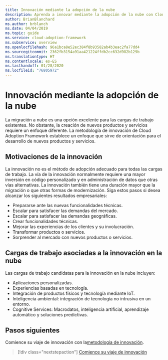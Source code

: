 ```yaml
---
title: Innovación mediante la adopción de la nube
description: Aprenda a innovar mediante la adopción de la nube con Cloud Adoption Framework.
author: BrianBlanchard
ms.author: brblanch
ms.date: 04/04/2019
ms.topic: guide
ms.service: cloud-adoption-framework
ms.subservice: overview
ms.openlocfilehash: 96a1bca8e52ec384f8b93582ab4b3eac2fa77dd4
ms.sourcegitcommit: 2362fb3154a91aa421224ffdb2cc632d982b129b
ms.translationtype: HT
ms.contentlocale: es-ES
ms.lasthandoff: 01/28/2020
ms.locfileid: "76805972"
---
```

# <a name="innovate-through-cloud-adoption"></a>Innovación mediante la adopción de la nube

La migración a nube es una opción excelente para las cargas de trabajo existentes. No obstante, la creación de nuevos productos y servicios requiere un enfoque diferente. La metodología de innovación de Cloud Adoption Framework establece un enfoque que sirve de orientación para el desarrollo de nuevos productos y servicios.

## <a name="motivations-behind-innovation"></a>Motivaciones de la innovación

La innovación no es el método de adopción adecuado para todas las cargas de trabajo. La vía de la innovación normalmente requiere una mayor inversión en código personalizado y en administración de datos que otras vías alternativas. La innovación también tiene una duración mayor que la migración o que otras formas de modernización. Siga estos pasos si desea alcanzar los siguientes resultados empresariales:

- Prepararse ante las nuevas funcionalidades técnicas.
- Escalar para satisfacer las demandas del mercado.
- Escalar para satisfacer las demandas geográficas.
- Crear funcionalidades técnicas.
- Mejorar las experiencias de los clientes y su involucración.
- Transformar productos o servicios.
- Sorprender al mercado con nuevos productos o servicios.

## <a name="workloads-associated-with-cloud-innovation"></a>Cargas de trabajo asociadas a la innovación en la nube

Las cargas de trabajo candidatas para la innovación en la nube incluyen:

- Aplicaciones personalizadas.
- Experiencias basadas en tecnología.
- Integración de productos físicos y tecnología mediante IoT.
- Inteligencia ambiental: integración de tecnología no intrusiva en un entorno.
- Cognitive Services: Macrodatos, inteligencia artificial, aprendizaje automático y soluciones predictivas.

## <a name="next-steps"></a>Pasos siguientes

Comience su viaje de innovación con la[metodología de innovación](../innovate/index.md).

> [!div class="nextstepaction"]
> [Comience su viaje de innovación](../innovate/index.md)
